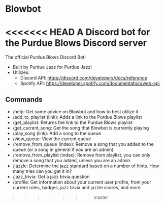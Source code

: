 # Blowbot
<<<<<<< HEAD
A Discord bot for the Purdue Blows Discord server
=======
The official Purdue Blows Discord Bot! 
- Built by Purdue Jazz for Purdue Jazz!
- Utilizes: 
  - Discord API: https://discord.com/developers/docs/reference
  - Spotify API: https://developer.spotify.com/documentation/web-api
## Commands
- /help: Get some advice on Blowbot and how to best utilize it
- /add_to_playlist (link): Adds a link to the <link href="https://open.spotify.com/playlist/6MPc4BFOUT9mUIz0G6ME4B?si=z4XGO1ELRLqfS3TyrmbiHA&pt=dbaecdd9341408cee81a09531cefcb75">Purdue Blows playlist</link>
- /get_playlist: Returns the link to the Purdue Blows playlist
- /get_current_song: Get the song that Blowbot is currently playing
- /play_song (link): Add a song to the queue 
- /view_queue: View the current queue
- /remove_from_queue (index): Remove a song that you added to the queue (or a song in general if you are an admin) 
- /remove_from_playlist (index): Remove from playlist; you can only remove a song that you added, unless you are an admin
- /jazzle: Determine the jazz standard based on a number of hints. How many tries can you get it in?
- /jazz_trivia: Get a jazz trivia question
- /profile: Get information about your current user profile, from your current roles, badges, jazz trivia and jazzle scores, and more
>>>>>>> master
